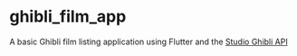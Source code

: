 # ghibli_film_app  
  
A basic Ghibli film listing application using Flutter and the [Studio Ghibli API](https://github.com/janaipakos/ghibliapi)
